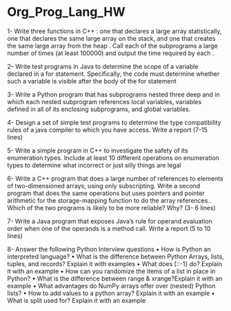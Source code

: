 # Org_Prog_Lang_HW

1- Write three functions in C++ : one that declares a large array statistically, one
that declares the same large array on the stack, and one that creates the same
large array from the heap . Call each of the subprograms a large number of times
(at least 100000) and output the time required by each .


2- Write test programs in Java to determine the scope of a variable declared in a
for statement. Specifically, the code must determine whether such a variable is
visible after the body of the for statement


3- Write a Python program that has subprograms nested three deep and in which
each nested subprogram references local variables, variables defined in all of its
enclosing subprograms, and global variables.


4- Design a set of simple test programs to determine the type compatibility rules
of a java compiler to which you have access. Write a report (7-15 lines)


5- Write a simple program in C++ to investigate the safety of its enumeration
types. Include at least 10 different operations on enumeration types to determine
what incorrect or just silly things are legal


6- Write a C++ program that does a large number of references to elements of
two-dimensioned arrays, using only subscripting. Write a second program that
does the same operations but uses pointers and pointer arithmetic for the storage-mapping function to do the array references.. Which of the two programs is
likely to be more reliable? Why? (3- 6 lines)


7- Write a Java program that exposes Java’s rule for operand evaluation order
when one of the operands is a method call. Write a report (5 to 10 lines)


8- Answer the following Python Interview questions
• How is Python an interpreted language?
• What is the difference between Python Arrays, lists, tuples, and records? Explain it with examples
• What does [::-1} do? Explain it with an example
• How can you randomize the items of a list in place in Python?
• What is the difference between range & xrange?Explain it with an example
• What advantages do NumPy arrays offer over (nested) Python lists?
• How to add values to a python array? Explain it with an example
• What is split used for? Explain it with an example
